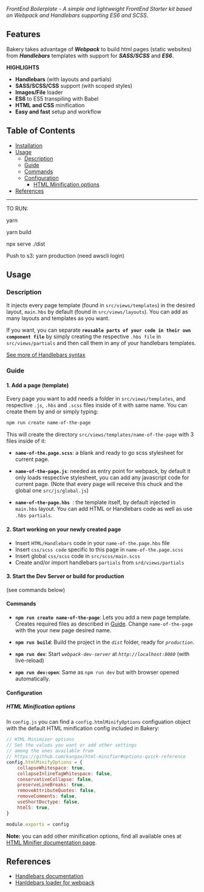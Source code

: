 
*FrontEnd Boilerplate - A simple and lightweight FrontEnd Starter kit based on Webpack and Handlebars supporting ES6 and SCSS*.

## Features
Bakery takes advantage of ***Webpack*** to build html pages (static websites) from ***Handlebars*** templates with support for ***SASS/SCSS*** and ***ES6***.

**HIGHLIGHTS**
- **Handlebars** (with layouts and partials)
- **SASS/SCSS/CSS** support (with scoped styles)
- **Images/File** loader
- **ES6** to ES5 transpiling with Babel
- **HTML and CSS** minification
- **Easy and fast** setup and workflow

## Table of Contents
- [Installation](#installation)
- [Usage](#usage)
    - [Description](#description)
    - [Guide](#guide)
    - [Commands](#commands)
    - [Configuration](#configuration)
        - [HTML Minification options](#html-minification-options)
- [References](#notes)
---
TO RUN:

yarn

yarn build

npx serve ./dist

Push to s3:
yarn production (need awscli login)
  
  
## Usage
### Description
It injects every page template (found in `src/views/templates`) in the desired layout, `main.hbs` by default (found in `src/views/layouts`). You can add as many layouts and templates as you want.

If you want, you can separate **`reusable parts of your code in their own component file`** by simply creating the respective `.hbs file` in `src/views/partials` and then call them in any of your handlebars templates.

[See more of Handlebars syntax](#references)

### Guide
#### 1. Add a page (template)
Every page you want to add needs a folder in `src/views/templates`, and respective `.js`, `.hbs` and `.scss` files inside of it with same name. You can create them by and or simply typing:

```bash
npm run create name-of-the-page
```

This will create the directory `src/views/templates/name-of-the-page` with 3 files inside of it:

- **`name-of-the.page.scss`**: a blank and ready to go scss stylesheet for current page.

- **`name-of-the-page.js`**: needed as entry point for webpack, by default it only loads respective stylesheet, you can add any javascript code for current page. (Note that every page will receive this chuck and the global one `src/js/global.js`)

- **`name-of-the-page.hbs `**: the template itself, by default injected in `main.hbs` layout. You can add HTML or Handlebars code as well as use `.hbs partials`.

#### 2. Start working on your newly created page
- Insert `HTML/Handlebars` code in your `name-of-the.page.hbs` file
- Insert `css/scss code` specific to this page in `name-of-the.page.scss`
- Insert global `css/scss` code in `src/scss/main.scss`
- Create and/or import handlebars `partials` from `srd/views/partials`

#### 3. Start the Dev Server or build for production
(see commands below)


#### Commands
- **`npm run create name-of-the-page`**: Lets you add a new page template. Creates required files as described in [Guide](#guide).
Change `name-of-the-page` with the your new page desired name.
  
- **`npm run build`**: Build the project in the *`dist`* folder, ready for *`production`*.
  
- **`npm run dev`**: Start *`webpack-dev-server`* at *`http://localhost:8080`* (with live-reload)
  
- **`npm run dev:open`**: Same as `npm run dev` but with browser opened automatically.


#### Configuration
##### HTML Minification options

In `config.js` you can find a `config.htmlMinifyOptions` configuation object with the default HTML minification config included in Bakery:
```javascript
// HTML Minimizer options
// Set the values you want or add other settings
// among the ones available from 
// https://github.com/kangax/html-minifier#options-quick-reference
config.htmlMinifyOptions = {
    collapseWhitespace: true,
    collapseInlineTagWhitespace: false,
    conservativeCollapse: false,
    preserveLineBreaks: true,
    removeAttributeQuotes: false,
    removeComments: false,
    useShortDoctype: false,
    html5: true,
}

module.exports = config
```
**Note:** you can add other minification options, find all available ones at [HTML Minifier documentation page](https://github.com/kangax/html-minifier#options-quick-reference).


## References
 - [Handlebars documentation](https://handlebarsjs.com/)
 - [Hanldebars loader for webpack](https://github.com/pcardune/handlebars-loader)
